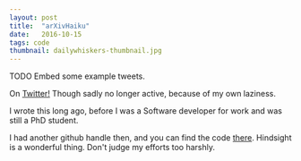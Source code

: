 ```yaml
---
layout: post
title:  "arXivHaiku"
date:   2016-10-15
tags: code
thumbnail: dailywhiskers-thumbnail.jpg
---
```


TODO Embed some example tweets.

On [Twitter!](https://twitter.com/arxivhaiku)  Though sadly no longer active, because of my own laziness.

I wrote this long ago, before I was a Software developer for work and was still a PhD student.

I had another github handle then, and you can find the code [there](https://github.com/Schottkey/arXivHaiku).   Hindsight is a wonderful thing.  Don't judge my efforts too harshly.
